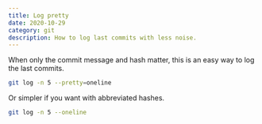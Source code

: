 ```yaml
---
title: Log pretty
date: 2020-10-29
category: git
description: How to log last commits with less noise.
---
```


When only the commit message and hash matter, this is an easy way to log the last commits.

```sh
git log -n 5 --pretty=oneline
```

Or simpler if you want with abbreviated hashes.

```sh
git log -n 5 --oneline
```
